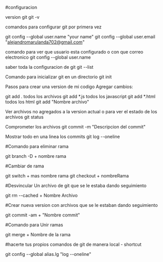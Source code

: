 #configuracion

version git 
git -v



comandos para configurar git por primera vez

git config --global user.name "your name"
git config --global user.email "alejandromarulanda702@gmail.com"


comando para ver que usuario esta configurado o con que correo electronico
git config --global user.name



saber toda la configuracion de git
git --list


Comando para inicializar git en un directorio 
git init


Pasos para crear una version de mi codigo
Agregar cambios: 

git add . todos los archivos
git add \*.js todos los javascript
git add \*.html todos los html
git add "Nombre archivo"



Ver archivos no agregados a la version actual o para ver el estado de los archivos
git status


Comprometer los archivos 
git commit -m "Descripcion del commit"


Mostrar todo en una linea los commits
git log --oneline

#Comando para eliminar rama

git branch -D + nombre rama

#Cambiar de rama 

git switch + mas nombre rama
git checkout + nombreRama


#Desvincular Un archivo de git que se le estaba dando seguimiento

git rm --cached + Nombre Archivo

#Crear nueva version con archivos que se le estaban dando seguimiento

git commit -am + "Nombre commit"

#Comando para Unir ramas

git merge + Nombre de la rama


#hacerte tus propios comandos de git de manera local - shortcut

git config --global alias.lg "log --oneline"

